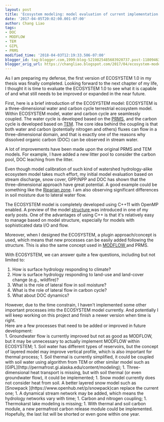 ```yaml
---
layout: post
title: 'Ecosystem modeling: model evaluation of current implementation in ECO3D 1.0'
date: '2017-04-05T20:02:00.001-07:00'
author: Chang Liao
tags:
- DOC
- MODFLOW
- TEM
- GIPL
- PRMS
modified_time: '2018-04-03T12:19:33.506-07:00'
blogger_id: tag:blogger.com,1999:blog-5219825485683920737.post-1180946385339429264
blogger_orig_url: https://changliao.blogspot.com/2017/04/ecosystem-modeling-006.html
---
```


As I am preparing my defense, the first version of ECOSYSTEM 1.0 in my thesis 
was finally completed. Looking forward to the next chapter of my life, I 
thought it is time to evaluate the ECOSYSTEM 1.0 to see what it is capable of 
and what still needs to be improved or expanded in the near future. 

First, here is a brief introduction of the ECOSYSTEM model: 
ECOSYSTEM is a three-dimensional water and carbon cycle terrestrial ecosystem 
model. Within ECOSYSTEM model, water and carbon cycle are seamlessly coupled. 
The water cycle is developed based on the 
[PRMS](https://wwwbrr.cr.usgs.gov/projects/SW_MoWS/PRMS.html), and the carbon 
cycle is developed based on [TEM](http://ecosystems.mbl.edu/TEM/). The core 
idea behind the coupling is that both water and carbon (potentially nitrogen 
and others) fluxes can flow in a three-dimensional domain, and that is exactly 
one of the reasons why dissolved organic carbon (DOC) can be observed in 
stream water. 

A lot of improvements have been made upon the original PRMS and TEM models. 
For example, I have added a new litter pool to consider the carbon pool, DOC 
leaching from the litter. 

Even though model calibration of such kind of watershed hydrology-alike 
ecosystem model takes much effort, my initial model evaluation based on stream 
discharge, snow cover, GPP/NPP and DOC has shown that the three-dimensional 
approach have great potential. A good example could be something like the 
[Riparian zone](https://en.wikipedia.org/wiki/Riparian_zone). I am also 
observing significant differences in soil moisture due to lateral water flow. 

The ECOSYSTEM model is completely developed using C++11 with OpenMP enabled. A 
preview of the model [structure 
](http://www.changliao.us/2016/05/ecosystem-modeling-000.html)was introduced 
in one of my early posts. One of the advantages of using C++ is that it's 
relatively easy to manage based on model structure, especially for models with 
sophisticated data I/O and flow. 

Moreover, when I designed the ECOSYSTEM, a plugin approach/concept is used, 
which means that new processes can be easily added following the structure. 
This is also the same concept used in [MODFLOW 
](https://water.usgs.gov/ogw/modflow/)and PRMS. 

With ECOSYSTEM, we can answer quite a few questions, including but not limited 
to: 
1. How is surface hydrology responding to climate? 
1. How is surface hydrology responding to land-use and land-cover change 
(e.g., wildfire)? 
1. What is the role of lateral flow in soil moisture? 
1. What is the role of lateral flow in carbon cycle? 
1. What about DOC dynamics? 
<div>However, due to the time constrain, I haven't implemented some other 
important processes into the ECOSYSTEM model currently. And potentially I will 
keep working on this project and finish a newer version when time is 
right.<div> 
<div>Here are a few processes that need to be added or improved in future 
development:<div>1. Groundwater flow is currently improved but not as good as 
MODFLOW, but it may be unnecessary to actually implement MODFLOW within 
ECOSYSTEM; 
1. Soil water has different types of reservoirs, but the concept of layered 
model may improve vertical profile, which is also important for thermal 
process; 
1. Soil thermal is currently simplified, it could be coupled with soil water 
using algorithm from TEM or other similar model such as 
[GIPL](http://permafrost.gi.alaska.edu/content/modeling); 
1. Three-dimensional heat transport is missing, but with soil thermal (or even 
groundwater flow), it could be implemented; 
1. Snow model currently does not consider heat from soil. A better layered 
snow model such as [Snowpack ](https://www.openhub.net/p/snowpack)can replace 
the current one; 
1. A dynamical stream network may be added, which means the hydrology networks 
vary with  time; 
1. Carbon and nitrogen coupling; 
1. Thermokarst lake modeling is missing; 
1. With thermal and soil carbon module, a new permafrost carbon release module 
could be implemented. 
<div>Hopefully, the last list will be shorted or even gone within one year. 